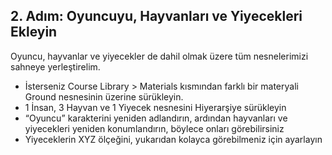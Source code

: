 ## 2. Adım: Oyuncuyu, Hayvanları ve Yiyecekleri Ekleyin

Oyuncu, hayvanlar ve yiyecekler de dahil olmak üzere tüm nesnelerimizi sahneye yerleştirelim.
 
 
- İsterseniz Course Library > Materials kısmından farklı bir materyali Ground nesnesinin üzerine sürükleyin.
- 1 İnsan, 3 Hayvan ve 1 Yiyecek nesnesini Hiyerarşiye sürükleyin
- “Oyuncu” karakterini yeniden adlandırın, ardından hayvanları ve yiyecekleri yeniden konumlandırın, böylece onları görebilirsiniz
- Yiyeceklerin XYZ ölçeğini, yukarıdan kolayca görebilmeniz için ayarlayın
